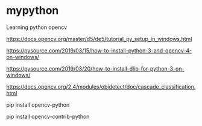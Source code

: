 # mypython
Learning python opencv

https://docs.opencv.org/master/d5/de5/tutorial_py_setup_in_windows.html

https://pysource.com/2019/03/15/how-to-install-python-3-and-opencv-4-on-windows/

https://pysource.com/2019/03/20/how-to-install-dlib-for-python-3-on-windows/


https://docs.opencv.org/2.4/modules/objdetect/doc/cascade_classification.html

pip install opencv-python

pip install opencv-contrib-python